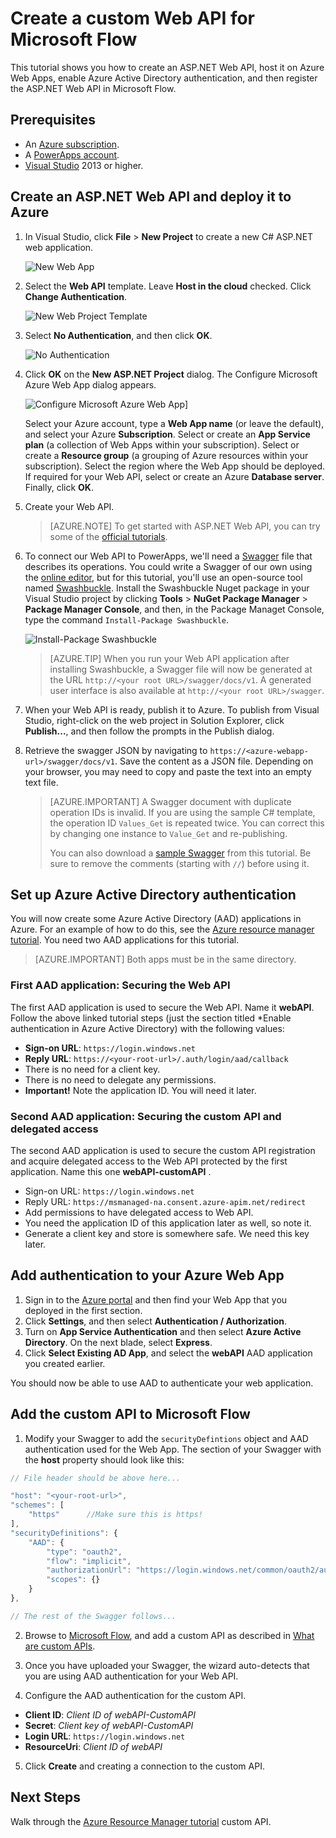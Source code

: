 <properties
	pageTitle="Create a custom Web API for Microsoft Flow | Microsoft Flow"
	description="Learn how to create an ASP.NET Web API with Azure Active Directory authentication in Microsoft Flow"
	services=""
    suite="flow"
	documentationCenter=""
	authors="camsoper"
	manager="AFTOwen"
	editor=""/>

<tags
   ms.service="flow"
   ms.devlang="na"
   ms.topic="article"
   ms.tgt_pltfrm="na"
   ms.workload="na"
   ms.date="10/26/2016"
   ms.author="casoper"/>

# Create a custom Web API for Microsoft Flow

This tutorial shows you how to create an ASP.NET Web API, host it on Azure Web Apps, enable Azure Active Directory authentication, and then register the ASP.NET Web API in Microsoft Flow.  

## Prerequisites

- An [Azure subscription](https://azure.microsoft.com/en-us/free/).
- A [PowerApps account](https://powerapps.microsoft.com).
- [Visual Studio](https://www.visualstudio.com/vs/) 2013 or higher.

## Create an ASP.NET Web API and deploy it to Azure

1. In Visual Studio, click **File** > **New Project** to create a new C# ASP.NET web application.
    
    ![New Web App](./media/customapi-web-api-tutorial/newwebapp.png)

2. Select the **Web API** template.  Leave **Host in the cloud** checked.  Click **Change Authentication**.
    
    ![New Web Project Template](./media/customapi-web-api-tutorial/new-web-api.png)

3. Select **No Authentication**, and then click **OK**.

    ![No Authentication](./media/customapi-web-api-tutorial/noauth.png)

4. Click **OK** on the **New ASP.NET Project** dialog.  The Configure Microsoft Azure Web App dialog appears.

    ![Configure Microsoft Azure Web App](./media/customapi-web-api-tutorial/azure-publishing.png)]

    Select your Azure account, type a **Web App name** (or leave the default), and select your Azure **Subscription**.  Select or create an **App Service plan** (a collection of Web Apps within your subscription).  Select or create a **Resource group** (a grouping of Azure resources within your subscription).  Select the region where the Web App should be deployed.  If required for your Web API, select or create an Azure **Database server**.  Finally, click **OK**.

5. Create your Web API.

    >[AZURE.NOTE] To get started with ASP.NET Web API, you can try some of the [official tutorials](http://www.asp.net/web-api/overview/getting-started-with-aspnet-web-api/tutorial-your-first-web-api).

6. To connect our Web API to PowerApps, we'll need a [Swagger](http://swagger.io/) file that describes its operations.  You could write a Swagger of our own using the [online editor](http://editor.swagger.io/), but for this tutorial, you'll use an open-source tool named [Swashbuckle](https://github.com/domaindrivendev/Swashbuckle/blob/master/README.md).  Install the Swashbuckle Nuget package in your Visual Studio project by clicking **Tools** > **NuGet Package Manager** > **Package Manager Console**, and then, in the Package Managet Console, type the command `Install-Package Swashbuckle`.
    
    ![Install-Package Swashbuckle](./media/customapi-web-api-tutorial/swashbuckle-console.png)

    >[AZURE.TIP] When you run your Web API application after installing Swashbuckle, a Swagger file will now be generated at the URL `http://<your root URL>/swagger/docs/v1`.  A generated user interface is also available at `http://<your root URL>/swagger`.

7. When your Web API is ready, publish it to Azure. To publish from Visual Studio, right-click on the web project in Solution Explorer, click **Publish...**, and then follow the prompts in the Publish dialog.

8. Retrieve the swagger JSON by navigating to `https://<azure-webapp-url>/swagger/docs/v1`.  Save the content as a JSON file.  Depending on your browser, you may need to copy and paste the text into an empty text file.   

	>[AZURE.IMPORTANT] A Swagger document with duplicate operation IDs is invalid. If you are using the sample C# template, the operation ID `Values_Get` is repeated twice. You can correct this by changing one instance to `Value_Get` and re-publishing.
    >
    >You can also download a [sample Swagger](http://pwrappssamples.blob.core.windows.net/samples/webAPI.json) from this tutorial. Be sure to remove the comments (starting with `//`) before using it.

## Set up Azure Active Directory authentication

You will now create some Azure Active Directory (AAD) applications in Azure.  For an example of how to do this, see the [Azure resource manager tutorial](customapi-azure-resource-manager-tutorial.md#enable-authentication-in-azure-active-directory). You need two AAD applications for this tutorial.

>[AZURE.IMPORTANT] Both apps must be in the same directory.

### First AAD application: Securing the Web API

The first AAD application is used to secure the Web API. Name it **webAPI**.  Follow the above linked tutorial steps (just the section titled *Enable authentication in Azure Active Directory) with the following values:

- **Sign-on URL**: `https://login.windows.net`
- **Reply URL**: `https://<your-root-url>/.auth/login/aad/callback`
- There is no need for a client key.
- There is no need to delegate any permissions.
- **Important!** Note the application ID.  You will need it later.

### Second AAD application: Securing the custom API and delegated access

The second AAD application is used to secure the custom API registration and acquire delegated access to the Web API protected by the first application. Name this one **webAPI-customAPI** .

- Sign-on URL: `https://login.windows.net`
- Reply URL: `https://msmanaged-na.consent.azure-apim.net/redirect`
- Add permissions to have delegated access to Web API.
- You need the application ID of this application later as well, so note it.
- Generate a client key and store is somewhere safe. We need this key later.

## Add authentication to your Azure Web App

1. Sign in to the [Azure portal](https://portal.azure.com) and then find your Web App that you deployed in the first section.
2. Click **Settings**, and then select **Authentication / Authorization**.
3. Turn on **App Service Authentication** and then select **Azure Active Directory**.  On the next blade, select **Express**.  
4. Click **Select Existing AD App**, and select the **webAPI** AAD application you created earlier.

You should now be able to use AAD to authenticate your web application.

## Add the custom API to Microsoft Flow

1. Modify your Swagger to add the `securityDefintions` object and AAD authentication used for the Web App. The section of your Swagger with the **host** property should look like this:

```javascript
// File header should be above here...

"host": "<your-root-url>",
"schemes": [
    "https"		 //Make sure this is https!
],
"securityDefinitions": {
    "AAD": {
        "type": "oauth2",
        "flow": "implicit",
        "authorizationUrl": "https://login.windows.net/common/oauth2/authorize",
        "scopes": {}
    }
},

// The rest of the Swagger follows...
```

2. Browse to [Microsoft Flow](https://flow.powerapps.com), and add a custom API as described in [What are custom APIs](register-custom-api.md).

3. Once you have uploaded your Swagger, the wizard auto-detects that you are using AAD authentication for your Web API.

4. Configure the AAD authentication for the custom API.  

  - **Client ID**: *Client ID of webAPI-CustomAPI*
  - **Secret**: *Client key of webAPI-CustomAPI*
  - **Login URL**: `https://login.windows.net`
  - **ResourceUri**: *Client ID of webAPI*

5. Click **Create** and creating a connection to the custom API.

## Next Steps

Walk through the [Azure Resource Manager tutorial](customapi-azure-resource-manager-tutorial.md) custom API.